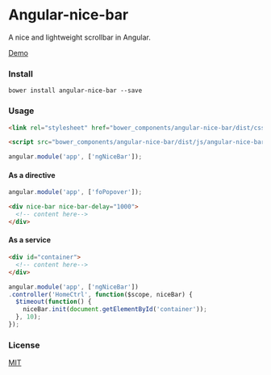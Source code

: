 # Angular-nice-bar
A nice and lightweight scrollbar in Angular.

[Demo](http://forsigner.com/nice-bar)

### Install

```
bower install angular-nice-bar --save
```
### Usage

``` html
<link rel="stylesheet" href="bower_components/angular-nice-bar/dist/css/angular-nice-bar.css" />

<script src="bower_components/angular-nice-bar/dist/js/angular-nice-bar.js"></script>

```

```js
angular.module('app', ['ngNiceBar']);
```

#### As a directive

```js
angular.module('app', ['foPopover']);
```

```html
<div nice-bar nice-bar-delay="1000">
  <!-- content here-->
</div>
```

#### As a service

``` html
<div id="container">
  <!-- content here-->
</div>
```

```js
angular.module('app', ['ngNiceBar'])
.controller('HomeCtrl', function($scope, niceBar) {
  $timeout(function() {
    niceBar.init(document.getElementById('container'));
  }, 10);
});
```

### License

  [MIT](LICENSE)
